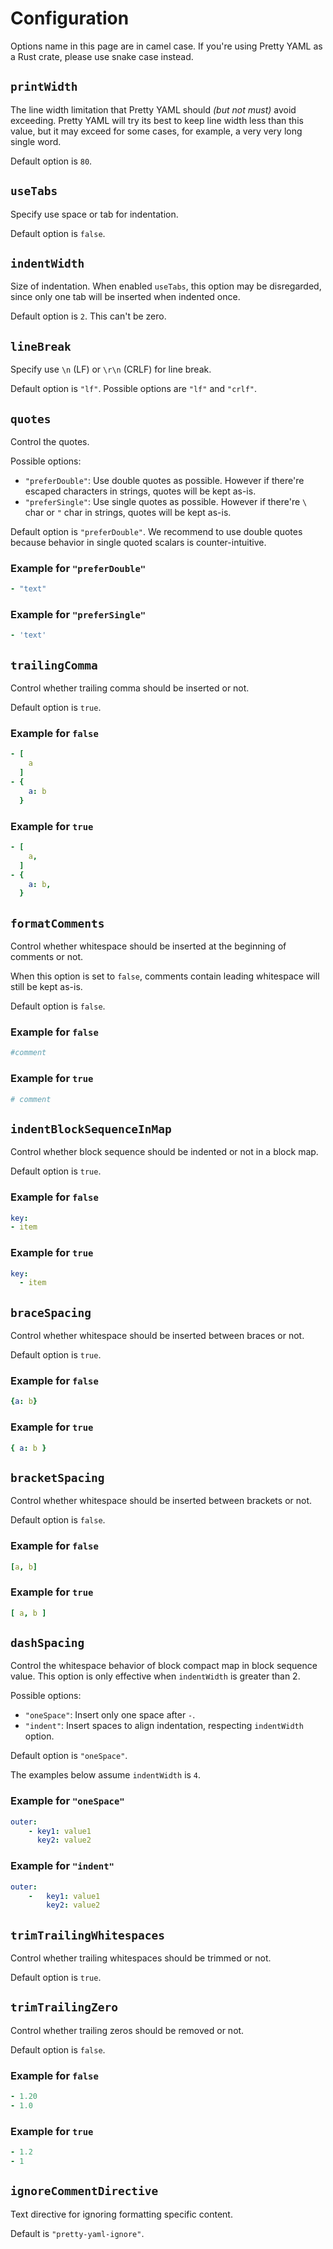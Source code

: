 # Configuration

Options name in this page are in camel case.
If you're using Pretty YAML as a Rust crate, please use snake case instead.

## `printWidth`

The line width limitation that Pretty YAML should *(but not must)* avoid exceeding. Pretty YAML will try its best to keep line width less than this value, but it may exceed for some cases, for example, a very very long single word.

Default option is `80`.

## `useTabs`

Specify use space or tab for indentation.

Default option is `false`.

## `indentWidth`

Size of indentation. When enabled `useTabs`, this option may be disregarded,
since only one tab will be inserted when indented once.

Default option is `2`. This can't be zero.

## `lineBreak`

Specify use `\n` (LF) or `\r\n` (CRLF) for line break.

Default option is `"lf"`. Possible options are `"lf"` and `"crlf"`.

## `quotes`

Control the quotes.

Possible options:

- `"preferDouble"`: Use double quotes as possible. However if there're escaped characters in strings, quotes will be kept as-is.
- `"preferSingle"`: Use single quotes as possible. However if there're `\` char or `"` char in strings, quotes will be kept as-is.

Default option is `"preferDouble"`.
We recommend to use double quotes because behavior in single quoted scalars is counter-intuitive.

### Example for `"preferDouble"`

```yaml
- "text"
```

### Example for `"preferSingle"`

```yaml
- 'text'
```

## `trailingComma`

Control whether trailing comma should be inserted or not.

Default option is `true`.

### Example for `false`

```yaml
- [
    a
  ]
- {
    a: b
  }
```

### Example for `true`

```yaml
- [
    a,
  ]
- {
    a: b,
  }
```

## `formatComments`

Control whether whitespace should be inserted at the beginning of comments or not.

When this option is set to `false`, comments contain leading whitespace will still be kept as-is.

Default option is `false`.

### Example for `false`

```yaml
#comment
```

### Example for `true`

```yaml
# comment
```

## `indentBlockSequenceInMap`

Control whether block sequence should be indented or not in a block map.

Default option is `true`.

### Example for `false`

```yaml
key:
- item
```

### Example for `true`

```yaml
key:
  - item
```

## `braceSpacing`

Control whether whitespace should be inserted between braces or not.

Default option is `true`.

### Example for `false`

```yaml
{a: b}
```

### Example for `true`

```yaml
{ a: b }
```

## `bracketSpacing`

Control whether whitespace should be inserted between brackets or not.

Default option is `false`.

### Example for `false`

```yaml
[a, b]
```

### Example for `true`

```yaml
[ a, b ]
```

## `dashSpacing`

Control the whitespace behavior of block compact map in block sequence value.
This option is only effective when `indentWidth` is greater than 2.

Possible options:

- `"oneSpace"`: Insert only one space after `-`.
- `"indent"`: Insert spaces to align indentation, respecting `indentWidth` option.

Default option is `"oneSpace"`.

The examples below assume `indentWidth` is `4`.

### Example for `"oneSpace"`

```yaml
outer:
    - key1: value1
      key2: value2
```

### Example for `"indent"`

```yaml
outer:
    -   key1: value1
        key2: value2
```

## `trimTrailingWhitespaces`

Control whether trailing whitespaces should be trimmed or not.

Default option is `true`.

## `trimTrailingZero`

Control whether trailing zeros should be removed or not.

Default option is `false`.

### Example for `false`

```yaml
- 1.20
- 1.0
```

### Example for `true`

```yaml
- 1.2
- 1
```

## `ignoreCommentDirective`

Text directive for ignoring formatting specific content.

Default is `"pretty-yaml-ignore"`.
